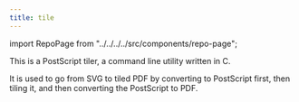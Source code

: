 ```yaml
---
title: tile
---
```


import RepoPage from "../../../../src/components/repo-page";

<RepoPage repo="tile" />

This is a PostScript tiler, a command line utility written in C.

It is used to go from SVG to tiled PDF by converting to PostScript first, then tiling it, and then converting the PostScript to PDF.